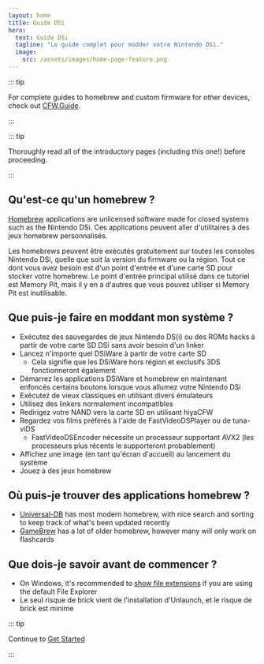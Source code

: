 ```yaml
---
layout: home
title: Guide DSi
hero:
  text: Guide DSi
  tagline: "Le guide complet pour modder votre Nintendo DSi."
  image:
    src: /assets/images/home-page-feature.png
---
```


::: tip

For complete guides to homebrew and custom firmware for other devices, check out [CFW.Guide](https://cfw.guide/).

:::

::: tip

Thoroughly read all of the introductory pages (including this one!) before proceeding.

:::

## Qu'est-ce qu'un homebrew ?

[Homebrew](https://en.wikipedia.org/wiki/Homebrew_\(video_games\)) applications are unlicensed software made for closed systems such as the Nintendo DSi. Ces applications peuvent aller d'utilitaires à des jeux homebrew personnalisés.

Les homebrews peuvent être exécutés gratuitement sur toutes les consoles Nintendo DSi, quelle que soit la version du firmware ou la région. Tout ce dont vous avez besoin est d'un point d'entrée et d'une carte SD pour stocker votre homebrew. Le point d'entrée principal utilisé dans ce tutoriel est Memory Pit, mais il y en a d'autres que vous pouvez utiliser si Memory Pit est inutilisable.

## Que puis-je faire en moddant mon système ?

- Exécutez des sauvegardes de jeux Nintendo DS(i) ou des ROMs hacks à partir de votre carte SD DSi sans avoir besoin d'un linker
- Lancez n'importe quel DSiWare à partir de votre carte SD
  - Cela signifie que les DSiWare hors région et exclusifs 3DS fonctionneront également
- Démarrez les applications DSiWare et homebrew en maintenant enfoncés certains boutons lorsque vous allumez votre Nintendo DSi
- Exécutez de vieux classiques en utilisant divers émulateurs
- Utilisez des linkers normalement incompatibles
- Redirigez votre NAND vers la carte SD en utilisant hiyaCFW
- Regardez vos films préférés à l'aide de FastVideoDSPlayer ou de tuna-viDS
  - FastVideoDSEncoder nécessite un processeur supportant AVX2 (les processeurs plus récents le supporteront probablement)
- Affichez une image (en tant qu'écran d'accueil) au lancement du système
- Jouez à des jeux homebrew

## Où puis-je trouver des applications homebrew ?

- [Universal-DB](https://db.universal-team.net/ds) has most modern homebrew, with nice search and sorting to keep track of what's been updated recently
- [GameBrew](https://www.gamebrew.org/wiki/List_of_all_DS_homebrew) has a lot of older homebrew, however many will only work on flashcards

## Que dois-je savoir avant de commencer ?

- On Windows, it's recommended to [show file extensions](file-extensions-windows.html) if you are using the default File Explorer
- Le seul risque de brick vient de l'installation d'Unlaunch, et le risque de brick est minime

::: tip

Continue to [Get Started](get-started.html)

:::
